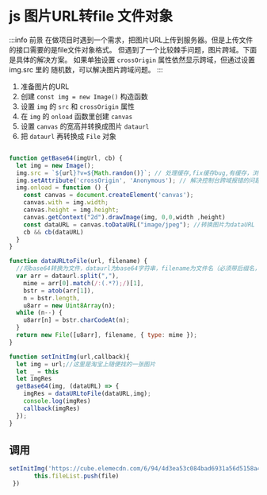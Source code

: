 # js 图片URL转file 文件对象

:::info 前景
在做项目时遇到一个需求，把图片URL上传到服务器。但是上传文件的接口需要的是file文件对象格式。
但遇到了一个比较棘手问题，图片跨域。下面是具体的解决方案。
如果单独设置 `crossOrigin` 属性依然显示跨域，但通过设置 img.src 里的 随机数，可以解决图片跨域问题。
:::
1. 准备图片的URL
2. 创建 `const img = new Image()` 构造函数
3. 设置  `img` 的 `src` 和 `crossOrigin` 属性
4. 在 `img` 的 `onload` 函数里创建 `canvas`
5. 设置 `canvas` 的宽高并转换成图片 `dataurl`
6. 把 `dataurl` 再转换成 `File` 对象
```js

function getBase64(imgUrl, cb) {
  let img = new Image();
  img.src = `${url}?v=${Math.randon()}`; // 处理缓存,fix缓存bug,有缓存，浏览器会报错;
  img.setAttribute('crossOrigin', 'Anonymous'); // 解决控制台跨域报错的问题
  img.onload = function () {
    const canvas = document.createElement('canvas');
    canvas.with = img.width;
    canvas.height = img.height;
    canvas.getContext("2d").drawImage(img, 0,0,width ,height)
    const dataURL = canvas.toDataURL("image/jpeg"); //转换图片为dataURL
    cb && cb(dataURL)
  }
}

function dataURLtoFile(url, filename) {
  //将base64转换为文件，dataurl为base64字符串，filename为文件名（必须带后缀名，如.jpg,.png）
  var arr = dataurl.split(","),
    mime = arr[0].match(/:(.*?);/)[1],
    bstr = atob(arr[1]),
    n = bstr.length,
    u8arr = new Uint8Array(n);
  while (n--) {
    u8arr[n] = bstr.charCodeAt(n);
  }
  return new File([u8arr], filename, { type: mime });
}

function setInitImg(url,callback){
  let img = url;//这里是淘宝上随便找的一张图片
  let _ = this
  let imgRes
  getBase64(img, (dataURL) => {
    imgRes = dataURLtoFile(dataURL,img);
    console.log(imgRes)
    callback(imgRes)
  });
}

```

## 调用
```js
setInitImg('https://cube.elemecdn.com/6/94/4d3ea53c084bad6931a56d5158a48jpeg.jpeg',(file)=>{
	   this.fileList.push(file)
 })
```